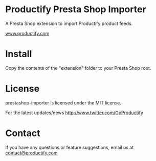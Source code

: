 Productify Presta Shop Importer
=================

A Presta Shop extension to import Productify product feeds.

www.productify.com

# Install

Copy the contents of the "extension" folder to your Presta Shop root.

# License

prestashop-importer is licensed under the MIT license.

For the latest updates/news http://www.twitter.com/GoProductify

# Contact

If you have any questions or feature suggestions, email us at contact@productify.com
